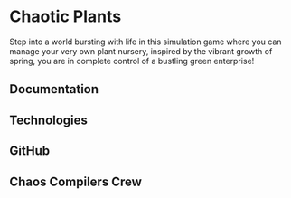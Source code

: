 # Chaotic Plants
<p>Step into a world bursting with life in this simulation game where you can manage your very own plant nursery, inspired by the vibrant growth of spring, you are in complete control of a bustling green enterprise!</p>

## Documentation

## Technologies

## GitHub

## Chaos Compilers Crew
